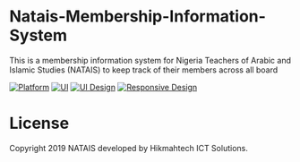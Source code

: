 # Natais-Membership-Information-System
This is a membership information system for Nigeria Teachers of Arabic and Islamic Studies (NATAIS) to keep track of their members across all board  

[![Platform](https://img.shields.io/badge/PHP-Core-green.svg)](http://php.net/)
[![UI](https://img.shields.io/badge/HTNL-UI-red.svg)](https://html.com/)
[![UI Design](https://img.shields.io/badge/CSS-Design-brightgreen.svg)](www.css3.info/)
[![Responsive Design](https://img.shields.io/badge/-Bootrap-blue.svg)](https://getbootstrap.com/)

# License
Copyright 2019 NATAIS developed by Hikmahtech ICT Solutions.

